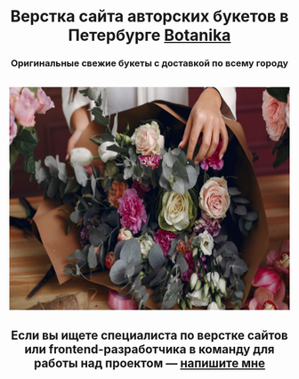 <div align="center">
  <h1 align="center">Верстка сайта авторских букетов в Петербурге <a href="https://ann-philippova.github.io/Botanika/" target="_blank">Botanika</a></h1>
  <h3 align="center">Оригинальные свежие букеты с доставкой по всему городу</h3><br>
  
  <a href="https://ann-philippova.github.io/Botanika/sale.html" target="_blank">
    <img src="https://github.com/Ann-Philippova/Botanika/blob/main/img/sale.jpg" alt="Logo" width="600" height="400">
  </a>

  <h2 align="center">Если вы ищете специалиста по верстке сайтов или frontend-разработчика в команду для работы над проектом — <a href="https://vk.com/web.content.monster" target="_blank">напишите мне</a></h2><br>
</div>

